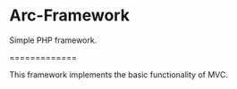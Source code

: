 Arc-Framework
=============

Simple PHP framework.

=============

This framework implements the basic functionality of MVC.
